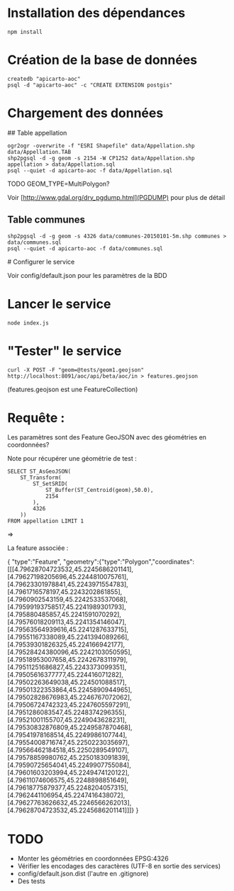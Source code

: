 # Installation des dépendances

```
npm install
```

# Création de la base de données

```
createdb "apicarto-aoc"
psql -d "apicarto-aoc" -c "CREATE EXTENSION postgis"
```

# Chargement des données

## Table appellation

```
ogr2ogr -overwrite -f "ESRI Shapefile" data/Appellation.shp data/Appellation.TAB
shp2pgsql -d -g geom -s 2154 -W CP1252 data/Appellation.shp appellation > data/Appellation.sql
psql --quiet -d apicarto-aoc -f data/Appellation.sql
```

TODO GEOM_TYPE=MultiPolygon?

Voir [http://www.gdal.org/drv_pgdump.html](PGDUMP) pour plus de détail

## Table communes

```
shp2pgsql -d -g geom -s 4326 data/communes-20150101-5m.shp communes > data/communes.sql
psql --quiet -d apicarto-aoc -f data/communes.sql
```


# Configurer le service


Voir config/default.json pour les paramètres de la BDD


# Lancer le service

```
node index.js
```

# "Tester" le service

```
curl -X POST -F "geom=@tests/geom1.geojson" http://localhost:8091/aoc/api/beta/aoc/in > features.geojson
```

(features.geojson est une FeatureCollection)


# Requête :

Les paramètres sont des Feature GeoJSON avec des géométries en coordonnées?


Note pour récupérer une géométrie de test :

```
SELECT ST_AsGeoJSON(
    ST_Transform(
        ST_SetSRID(
            ST_Buffer(ST_Centroid(geom),50.0),
            2154
        ),
        4326
    ))
FROM appellation LIMIT 1
```

=>


La feature associée :

{
    "type":"Feature",    "geometry":{"type":"Polygon","coordinates":[[[4.79628704723532,45.2245686201141],[4.79627198205696,45.2244810075761],[4.79623301978841,45.2243971554783],[4.7961716578197,45.2243202861855],[4.7960902543159,45.2242533537068],[4.79599193758517,45.2241989301793],[4.795880485857,45.2241591070292],[4.79576018209113,45.2241354146047],[4.79563564939616,45.2241287633715],[4.79551167338089,45.2241394089266],[4.79539301826325,45.224166942177],[4.79528424380096,45.2242103050595],[4.79518953007658,45.2242678311979],[4.79511251686827,45.2243373099351],[4.79505616377777,45.224416071282],[4.79502263649038,45.224501088517],[4.79501322353864,45.2245890944965],[4.79502828676983,45.2246767072062],[4.79506724742323,45.2247605597291],[4.7951286083547,45.2248374296355],[4.79521001155707,45.2249043628231],[4.79530832876809,45.2249587870468],[4.79541978168514,45.2249986107744],[4.79554008716747,45.2250223035697],[4.79566462184518,45.2250289549107],[4.79578859980762,45.2250183091839],[4.79590725654041,45.2249907755084],[4.79601603203994,45.2249474120122],[4.79611074606575,45.2248898851649],[4.79618775879377,45.2248204057315],[4.7962441106954,45.2247416438072],[4.79627763626632,45.2246566262013],[4.79628704723532,45.2245686201141]]]}
}


# TODO

* Monter les géométries en coordonnées EPSG:4326
* Vérifier les encodages des caractères (UTF-8 en sortie des services)
* config/default.json.dist (l'autre en .gitignore)
* Des tests
